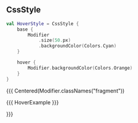 ## CssStyle

```kotlin 0|8-10|0 [style]
val HoverStyle = CssStyle {
    base {
        Modifier
            .size(50.px)
            .backgroundColor(Colors.Cyan)
    }

    hover {
        Modifier.backgroundColor(Colors.Orange)
    }
}
```

{{{ Centered(Modifier.classNames("fragment"))

{{{ HoverExample }}}

}}}
